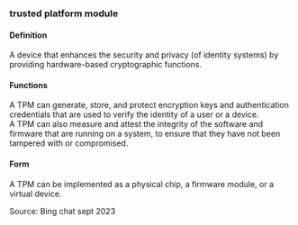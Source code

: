 ### trusted platform module

<h4>Definition</h4><p> A device that enhances the security and privacy (of identity systems) by providing hardware-based cryptographic functions. </p><h4>Functions</h4><p> A TPM can generate, store, and protect encryption keys and authentication credentials that are used to verify the identity of a user or a device.<br> A TPM can also measure and attest the integrity of the software and firmware that are running on a system, to ensure that they have not been tampered with or compromised. </p><h4>Form</h4><p> A TPM can be implemented as a physical chip, a firmware module, or a virtual device.</p><p>Source: Bing chat sept 2023</p>